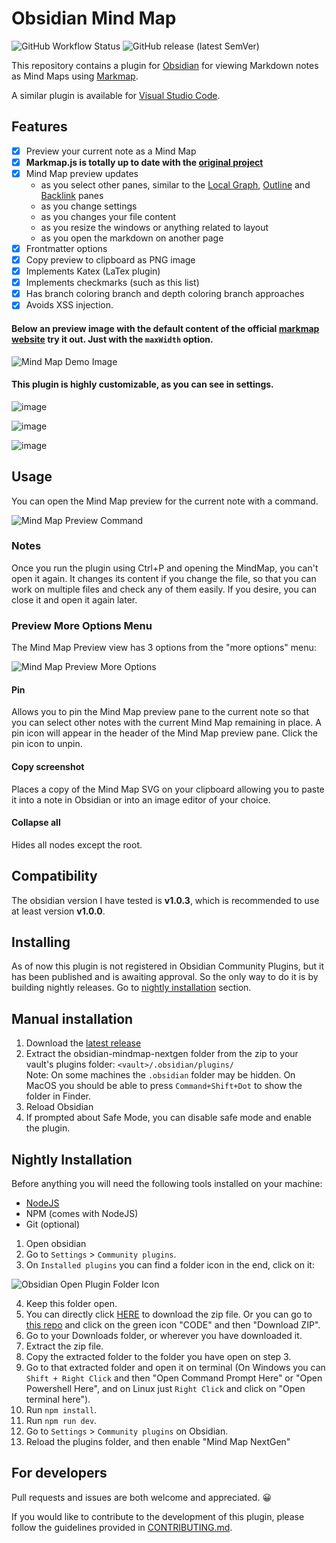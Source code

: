 # Obsidian Mind Map


![GitHub Workflow Status](https://img.shields.io/github/workflow/status/MasterTuto/obsidian-mindmap-vb/Release%20Build?logo=github&style=for-the-badge) ![GitHub release (latest SemVer)](https://img.shields.io/github/v/release/MasterTuto/obsidian-mindmap-vb?style=for-the-badge&sort=semver)

This repository contains a plugin for [Obsidian](https://obsidian.md/) for viewing Markdown notes as Mind Maps using [Markmap](https://markmap.js.org/).

A similar plugin is available for [Visual Studio Code](https://marketplace.visualstudio.com/items?itemName=gera2ld.markmap-vscode).

## Features

- [x] Preview your current note as a Mind Map
- [x] **Markmap.js is totally up to date with the [original project](https://markmap.js.org)**
- [x] Mind Map preview updates
   * as you select other panes, similar to the [Local Graph](https://forum.obsidian.md/t/how-to-open-a-local-graph-view-pane-on-the-right-sidebar/7190), [Outline](https://publish.obsidian.md/help/Plugins/Outline) and [Backlink](https://publish.obsidian.md/help/Plugins/Backlinks) panes
   * as you change settings
   * as you changes your file content
   * as you resize the windows or anything related to layout
   * as you open the markdown on another page
- [x] Frontmatter options
- [x] Copy preview to clipboard as PNG image
- [x] Implements Katex (LaTex plugin)
- [x] Implements checkmarks (such as this list)
- [x] Has branch coloring branch and depth coloring branch approaches
- [x] Avoids XSS injection.

#### Below an preview image with the default content of the official [markmap website](https://markmap.js.org/repl) try it out. Just with the `maxWidth` option.

![Mind Map Demo Image](https://user-images.githubusercontent.com/21978588/206906147-01c56767-b04e-41a2-875e-2b13b31f6e02.png)

#### This plugin is highly customizable, as you can see in settings.

![image](https://user-images.githubusercontent.com/21978588/206906311-30b0f845-b9ee-4da4-812b-9ced97b3b0aa.png)

![image](https://user-images.githubusercontent.com/21978588/206906336-fad3f4ce-170f-481b-9b51-5069e42e9cfc.png)

![image](https://user-images.githubusercontent.com/21978588/206906349-41ae3843-ed51-4438-a848-c55772448e7a.png)


## Usage

You can open the Mind Map preview for the current note with a command.

![Mind Map Preview Command](https://user-images.githubusercontent.com/21978588/206906548-8eb630fc-1b27-4842-8208-c1cd24030194.png)

### Notes

Once you run the plugin using Ctrl+P and opening the MindMap, you can't open it again. It changes its content if you change the file, so that you can work on multiple files and check any of them easily. If you desire, you can close it and open it again later.

### Preview More Options Menu

The Mind Map Preview view has 3 options from the "more options" menu:

![Mind Map Preview More Options](https://user-images.githubusercontent.com/21978588/206906584-2b0cd9f9-4d3f-403e-8510-32945ccfc60e.png)

#### Pin

Allows you to pin the Mind Map preview pane to the current note so that you can select other notes with the current Mind Map remaining in place. A pin icon will appear in the header of the Mind Map preview pane. Click the pin icon to unpin.

#### Copy screenshot

Places a copy of the Mind Map SVG on your clipboard allowing you to paste it into a note in Obsidian or into an image editor of your choice.

#### Collapse all

Hides all nodes except the root.

## Compatibility

The obsidian version I have tested is **v1.0.3**, which is recommended to use at least version **v1.0.0**.

## Installing

As of now this plugin is not registered in Obsidian Community Plugins, but it has been published and is awaiting approval. So the only way to do it is by building nightly releases. Go to [nightly installation](#nightly-installation) section.

## Manual installation

1. Download the [latest release](https://github.com/MasterTuto/obsidian-mindmap-vb/releases/latest)
2. Extract the obsidian-mindmap-nextgen folder from the zip to your vault's plugins folder: `<vault>/.obsidian/plugins/`  
   Note: On some machines the `.obsidian` folder may be hidden. On MacOS you should be able to press `Command+Shift+Dot` to show the folder in Finder.
3. Reload Obsidian
4. If prompted about Safe Mode, you can disable safe mode and enable the plugin.

## Nightly Installation

Before anything you will need the following tools installed on your machine:
* [NodeJS](https://nodejs.org/en/)
* NPM (comes with NodeJS)
* Git (optional)

1. Open obsidian
2. Go to `Settings` > `Community plugins`.
3. On `Installed plugins` you can find a folder icon in the end, click on it:

![Obsidian Open Plugin Folder Icon](https://user-images.githubusercontent.com/21978588/206907799-7a79e2fa-3535-4c51-9604-dc45cb5bd21e.png)

4. Keep this folder open.
5. You can directly click [HERE](https://github.com/AdrianSimionov/obsidian-mindmap-nextgen/archive/refs/heads/main.zip) to download the zip file. Or you can go to [this repo](https://github.com/AdrianSimionov/obsidian-mindmap-nextgen/) and click on the green icon "CODE" and then "Download ZIP".
6. Go to your Downloads folder, or wherever you have downloaded it.
7. Extract the zip file.
8. Copy the extracted folder to the folder you have open on step 3.
9. Go to that extracted folder and open it on terminal (On Windows you can `Shift + Right Click` and then "Open Command Prompt Here" or "Open Powershell Here", and on Linux just `Right Click` and click on "Open terminal here").
10. Run `npm install`.
11. Run `npm run dev`.
12. Go to `Settings` > `Community plugins` on Obsidian.
13. Reload the plugins folder, and then enable "Mind Map NextGen"

## For developers

Pull requests and issues are both welcome and appreciated. 😀

If you would like to contribute to the development of this plugin, please follow the guidelines provided in [CONTRIBUTING.md](CONTRIBUTING.md).
